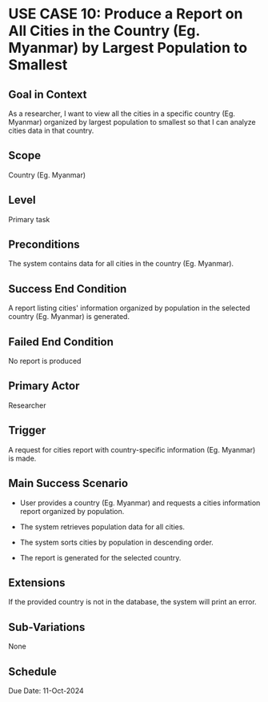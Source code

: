 # USE CASE 10: Produce a Report on All Cities in the Country (Eg. Myanmar) by Largest Population to Smallest

## Goal in Context

As a researcher, I want to view all the cities in a specific country (Eg. Myanmar) organized by largest population to
smallest so that I can analyze cities data in that country.

## Scope

Country (Eg. Myanmar)

## Level

Primary task

## Preconditions

The system contains data for all cities in the country (Eg. Myanmar).

## Success End Condition

A report listing cities' information organized by population in the selected country (Eg. Myanmar) is generated.

## Failed End Condition

No report is produced

## Primary Actor

Researcher

## Trigger

A request for cities report with country-specific information (Eg. Myanmar) is made.

## Main Success Scenario

- User provides a country (Eg. Myanmar) and requests a cities information report organized by population.

- The system retrieves population data for all cities.

- The system sorts cities by population in descending order.

- The report is generated for the selected country.

## Extensions

If the provided country is not in the database, the system will print an error.

## Sub-Variations

None

## Schedule

Due Date: 11-Oct-2024
